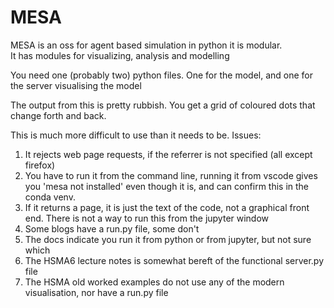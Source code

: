 # MESA

MESA is an oss for agent based simulation in python
it is modular.  
It has modules for visualizing, analysis and modelling

You need one (probably two) python files. One for the model, and one for the server visualising the model

The output from this is pretty rubbish. You get a grid of coloured dots that change forth and back.

This is much more difficult to use than it needs to be. Issues:

1. It rejects web page requests, if the referrer is not specified (all except firefox)
2. You have to run it from the command line, running it from vscode gives you 'mesa not installed' even though it is, and can confirm this in the conda venv.
3. If it returns a page, it is just the text of the code, not a graphical front end. There is not a way to run this from the jupyter window
4. Some blogs have a run.py file, some don't
5. The docs indicate you run it from python or from jupyter, but not sure which
6. The HSMA6 lecture notes is somewhat bereft of the functional server.py file
7. The HSMA old worked examples do not use any of the modern visualisation, nor have a run.py file
